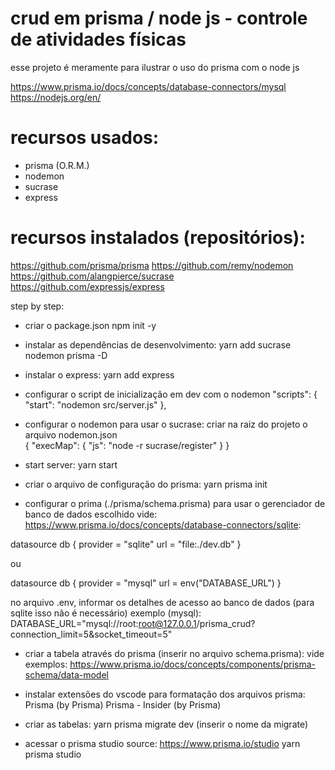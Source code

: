 # crud em prisma / node js - controle de atividades físicas

esse projeto é meramente para ilustrar o uso do prisma com o node js

https://www.prisma.io/docs/concepts/database-connectors/mysql
https://nodejs.org/en/

# recursos usados:
- prisma (O.R.M.)
- nodemon
- sucrase
- express

# recursos instalados (repositórios):
https://github.com/prisma/prisma
https://github.com/remy/nodemon
https://github.com/alangpierce/sucrase
https://github.com/expressjs/express


step by step:
- criar o package.json
npm init -y


- instalar as dependências de desenvolvimento:
yarn add sucrase nodemon prisma -D


- instalar o express:
yarn add express


- configurar o script de inicialização em dev com o nodemon
"scripts": {
    "start": "nodemon src/server.js"
  },


- configurar o nodemon para usar o sucrase:
criar na raiz do projeto o arquivo nodemon.json  
{
    "execMap": {
        "js": "node -r sucrase/register"
    }
}


- start server:
yarn start


- criar o arquivo de configuração do prisma:
yarn prisma init


- configurar o prima (./prisma/schema.prisma) para usar o gerenciador de banco de dados escolhido
vide: https://www.prisma.io/docs/concepts/database-connectors/sqlite:

datasource db {
  provider = "sqlite"
  url      = "file:./dev.db"
}

ou 

datasource db {
  provider = "mysql"
  url      = env("DATABASE_URL")
}

no arquivo .env, informar os detalhes de acesso ao banco de dados (para sqlite isso não é necessário)
exemplo (mysql): 
DATABASE_URL="mysql://root:root@127.0.0.1/prisma_crud?connection_limit=5&socket_timeout=5"


- criar a tabela através do prisma (inserir no arquivo schema.prisma):
vide exemplos: https://www.prisma.io/docs/concepts/components/prisma-schema/data-model


- instalar extensões do vscode para formatação dos arquivos prisma:
Prisma (by Prisma)
Prisma - Insider (by Prisma)


- criar as tabelas:
yarn prisma migrate dev
(inserir o nome da migrate)


- acessar o prisma studio
source: https://www.prisma.io/studio
yarn prisma studio

